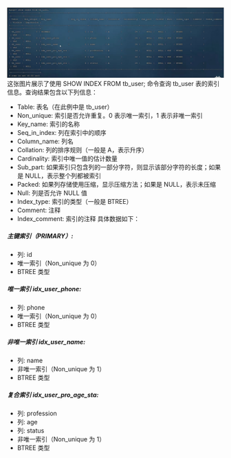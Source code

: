 ![typscrript导图](./assets/ziduan.png "typscrript导图")
这张图片展示了使用 SHOW INDEX FROM tb_user; 命令查询 tb_user 表的索引信息。查询结果包含以下列信息：

+ Table: 表名（在此例中是 tb_user）
+ Non_unique: 索引是否允许重复。0 表示唯一索引，1 表示非唯一索引
+ Key_name: 索引的名称
+ Seq_in_index: 列在索引中的顺序
+ Column_name: 列名
+ Collation: 列的排序规则（一般是 A，表示升序）
+ Cardinality: 索引中唯一值的估计数量
+ Sub_part: 如果索引只包含列的一部分字符，则显示该部分字符的长度；如果是 NULL，表示整个列都被索引
+ Packed: 如果列存储使用压缩，显示压缩方法；如果是 NULL，表示未压缩
+ Null: 列是否允许 NULL 值
+ Index_type: 索引的类型（一般是 BTREE）
+ Comment: 注释
+ Index_comment: 索引的注释
具体数据如下：

##### 主键索引（PRIMARY）:
+ 列: id
+ 唯一索引（Non_unique 为 0）
+ BTREE 类型

##### 唯一索引 idx_user_phone:
+ 列: phone
+ 唯一索引（Non_unique 为 0）
+ BTREE 类型

##### 非唯一索引 idx_user_name:
+ 列: name
+ 非唯一索引（Non_unique 为 1）
+ BTREE 类型

##### 复合索引 idx_user_pro_age_sta:
+ 列: profession
+ 列: age
+ 列: status
+ 非唯一索引（Non_unique 为 1）
+ BTREE 类型